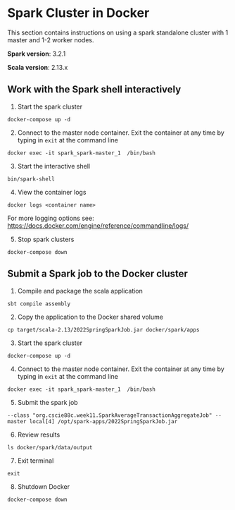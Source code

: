 # Spark Cluster in Docker
This section contains instructions on using a spark standalone cluster with 1 master and 1-2 worker nodes.

**Spark version**: 3.2.1

**Scala version**: 2.13.x

## Work with the Spark shell interactively
1. Start the spark cluster
```
docker-compose up -d

```

2. Connect to the master node container. Exit the container at any time by typing in ```exit``` at the command line
```
docker exec -it spark_spark-master_1  /bin/bash
```

3. Start the interactive shell
```
bin/spark-shell
```

4. View the container logs
```
docker logs <container name>
```
For more logging options see: https://docs.docker.com/engine/reference/commandline/logs/


5. Stop spark clusters
```
docker-compose down
```

## Submit a Spark job to the Docker cluster
1. Compile and package the scala application
```
sbt compile assembly
```

2. Copy the application to the Docker shared volume
```
cp target/scala-2.13/2022SpringSparkJob.jar docker/spark/apps
```

3. Start the spark cluster
```
docker-compose up -d
```

4. Connect to the master node container. Exit the container at any time by typing in ```exit``` at the command line
```
docker exec -it spark_spark-master_1  /bin/bash
```

5. Submit the spark job
```
--class "org.cscie88c.week11.SparkAverageTransactionAggregateJob" --master local[4] /opt/spark-apps/2022SpringSparkJob.jar
```

6. Review results
```
ls docker/spark/data/output
```

7. Exit terminal
```
exit
```

8. Shutdown Docker
```
docker-compose down
```